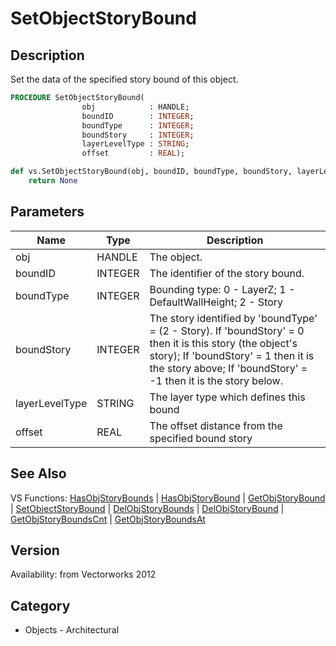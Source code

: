 # SetObjectStoryBound

## Description
Set the data of the specified story bound of this object.

```pascal
PROCEDURE SetObjectStoryBound(
				obj            : HANDLE;
				boundID        : INTEGER;
				boundType      : INTEGER;
				boundStory     : INTEGER;
				layerLevelType : STRING;
				offset         : REAL);
```

```python
def vs.SetObjectStoryBound(obj, boundID, boundType, boundStory, layerLevelType, offset):
    return None
```

## Parameters
|Name|Type|Description|
|---|---|---|
|obj|HANDLE|The object.|
|boundID|INTEGER|The identifier of the story bound.|
|boundType|INTEGER|Bounding type: 0 - LayerZ; 1 - DefaultWallHeight; 2 - Story|
|boundStory|INTEGER|The story identified by 'boundType' = (2 - Story). If 'boundStory' = 0 then it is this story (the object's story); If 'boundStory' = 1 then it is the story above; If 'boundStory' = -1 then it is the story below.|
|layerLevelType|STRING|The layer type which defines this bound|
|offset|REAL|The offset distance from the specified bound story|

## See Also
VS Functions:
[HasObjStoryBounds](HasObjStoryBounds.md) 
| [HasObjStoryBound](HasObjStoryBound.md) 
| [GetObjStoryBound](GetObjStoryBound.md) 
| [SetObjectStoryBound](SetObjectStoryBound.md) 
| [DelObjStoryBounds](DelObjStoryBounds.md) 
| [DelObjStoryBound](DelObjStoryBound.md) 
| [GetObjStoryBoundsCnt](GetObjStoryBoundsCnt.md) 
| [GetObjStoryBoundsAt](GetObjStoryBoundsAt.md)

## Version
Availability: from Vectorworks 2012

## Category
* Objects - Architectural

